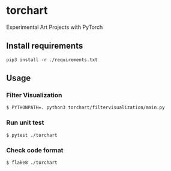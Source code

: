 # torchart

Experimental Art Projects with PyTorch

## Install requirements

```
pip3 install -r ./requirements.txt
```

## Usage

### Filter Visualization

```
$ PYTHONPATH=. python3 torchart/filtervisualization/main.py
```

### Run unit test

```
$ pytest ./torchart
```

### Check code format

```
$ flake8 ./torchart
```
